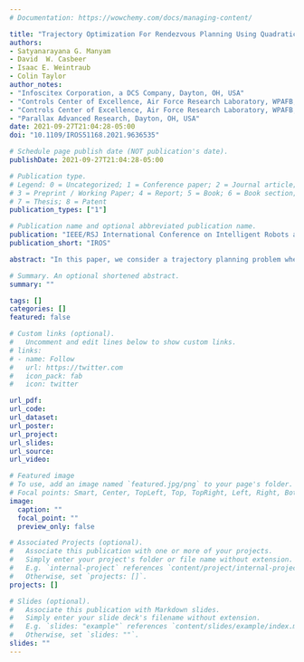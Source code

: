 ```yaml
---
# Documentation: https://wowchemy.com/docs/managing-content/

title: "Trajectory Optimization For Rendezvous Planning Using Quadratic Bézier Curves"
authors:
- Satyanarayana G. Manyam
- David  W. Casbeer
- Isaac E. Weintraub
- Colin Taylor
author_notes:
- "Infoscitex Corporation, a DCS Company, Dayton, OH, USA"
- "Controls Center of Excellence, Air Force Research Laboratory, WPAFB, OH, USA"
- "Controls Center of Excellence, Air Force Research Laboratory, WPAFB, OH, USA"
- "Parallax Advanced Research, Dayton, OH, USA"
date: 2021-09-27T21:04:28-05:00
doi: "10.1109/IROS51168.2021.9636535"

# Schedule page publish date (NOT publication's date).
publishDate: 2021-09-27T21:04:28-05:00

# Publication type.
# Legend: 0 = Uncategorized; 1 = Conference paper; 2 = Journal article;
# 3 = Preprint / Working Paper; 4 = Report; 5 = Book; 6 = Book section;
# 7 = Thesis; 8 = Patent
publication_types: ["1"]

# Publication name and optional abbreviated publication name.
publication: "IEEE/RSJ International Conference on Intelligent Robots and Systems (IROS)"
publication_short: "IROS"

abstract: "In this paper, we consider a trajectory planning problem where an autonomous vehicle aims to rendezvous with another cooperating vehicle in minimum time. The first vehicle has kinematic constraints, consequently feasible trajectories must have a maximum curvature less than a specified limit. Rendezvous is said to occur at the instant that the two vehicles are collocated with the same heading. We propose a technique to construct a trajectory, composed of piecewise quadratic Bézier curves, that satisfies the vehicle motion constraints and achieves rendezvous in minimum time. The methodology begins by finding safe flight corridors, which are constructed from sequences of triangles using constrained Delaunay triangulation of the feasible space; the triangles define the bounds of Bézier curves. We formulate the necessary constraints for continuity and feasibility as functions of the control points that define the Bézier curves, and the resulting optimization problem is solved using a nonlinear programming solver. The techniques developed were tested using simulated scenarios, and we present the results which highlight the efficacy of the proposed solution approach. Furthermore, the algorithm was implemented and tested in a field test and those results are presented."

# Summary. An optional shortened abstract.
summary: ""

tags: []
categories: []
featured: false

# Custom links (optional).
#   Uncomment and edit lines below to show custom links.
# links:
# - name: Follow
#   url: https://twitter.com
#   icon_pack: fab
#   icon: twitter

url_pdf:
url_code:
url_dataset:
url_poster:
url_project:
url_slides:
url_source:
url_video:

# Featured image
# To use, add an image named `featured.jpg/png` to your page's folder. 
# Focal points: Smart, Center, TopLeft, Top, TopRight, Left, Right, BottomLeft, Bottom, BottomRight.
image:
  caption: ""
  focal_point: ""
  preview_only: false

# Associated Projects (optional).
#   Associate this publication with one or more of your projects.
#   Simply enter your project's folder or file name without extension.
#   E.g. `internal-project` references `content/project/internal-project/index.md`.
#   Otherwise, set `projects: []`.
projects: []

# Slides (optional).
#   Associate this publication with Markdown slides.
#   Simply enter your slide deck's filename without extension.
#   E.g. `slides: "example"` references `content/slides/example/index.md`.
#   Otherwise, set `slides: ""`.
slides: ""
---
```

